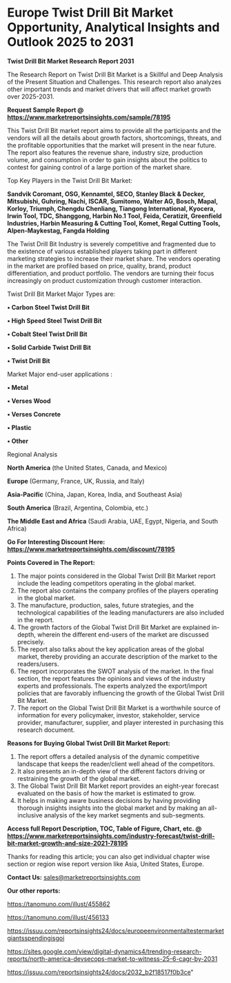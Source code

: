  # Europe Twist Drill Bit Market Opportunity, Analytical Insights and Outlook 2025 to 2031

<strong>Twist Drill Bit Market Research Report 2031</strong>

The Research Report on Twist Drill Bit Market is a Skillful and Deep Analysis of the Present Situation and Challenges. This research report also analyzes other important trends and market drivers that will affect market growth over 2025-2031.

<strong>Request Sample Report @ <a href=https://www.marketreportsinsights.com/sample/78195>https://www.marketreportsinsights.com/sample/78195</a></strong>

This Twist Drill Bit market report aims to provide all the participants and the vendors will all the details about growth factors, shortcomings, threats, and the profitable opportunities that the market will present in the near future. The report also features the revenue share, industry size, production volume, and consumption in order to gain insights about the politics to contest for gaining control of a large portion of the market share.

Top Key Players in the Twist Drill Bit Market:

<strong>Sandvik Coromant, OSG, Kennamtel, SECO, Stanley Black & Decker, Mitsubishi, Guhring, Nachi, ISCAR, Sumitomo, Walter AG, Bosch, Mapal, Korloy, Triumph, Chengdu Chenliang, Tiangong International, Kyocera, Irwin Tool, TDC, Shanggong, Harbin No.1 Tool, Feida, Ceratizit, Greenfield Industries, Harbin Measuring & Cutting Tool, Komet, Regal Cutting Tools, Alpen-Maykestag, Fangda Holding</strong>

The Twist Drill Bit Industry is severely competitive and fragmented due to the existence of various established players taking part in different marketing strategies to increase their market share. The vendors operating in the market are profiled based on price, quality, brand, product differentiation, and product portfolio. The vendors are turning their focus increasingly on product customization through customer interaction.

Twist Drill Bit Market Major Types are:

<strong>• Carbon Steel Twist Drill Bit

• High Speed Steel Twist Drill Bit

• Cobalt Steel Twist Drill Bit

• Solid Carbide Twist Drill Bit

• Twist Drill Bit</strong>

Market Major end-user applications :

<strong>• Metal

• Verses Wood

• Verses Concrete

• Plastic

• Other</strong>

Regional Analysis

</u><strong><b>North America</b></strong> (the United States, Canada, and Mexico)

<strong><b>Europe </b></strong>(Germany, France, UK, Russia, and Italy)

<strong><b>Asia-Pacific</b></strong> (China, Japan, Korea, India, and Southeast Asia)

<strong><b>South America</b></strong> (Brazil, Argentina, Colombia, etc.)

<strong><b>The Middle East and Africa</b></strong> (Saudi Arabia, UAE, Egypt, Nigeria, and South Africa)

<strong>Go For Interesting Discount Here: <a href=https://www.marketreportsinsights.com/discount/78195>https://www.marketreportsinsights.com/discount/78195</a></strong>

<strong>Points Covered in The Report:</strong>
<ol>
  <li>The major points considered in the Global Twist Drill Bit Market report include the leading competitors operating in the global market.</li>
  <li>The report also contains the company profiles of the players operating in the global market.</li>
  <li>The manufacture, production, sales, future strategies, and the technological capabilities of the leading manufacturers are also included in the report.</li>
  <li>The growth factors of the Global Twist Drill Bit Market are explained in-depth, wherein the different end-users of the market are discussed precisely.</li>
  <li>The report also talks about the key application areas of the global market, thereby providing an accurate description of the market to the readers/users.</li>
  <li>The report incorporates the SWOT analysis of the market. In the final section, the report features the opinions and views of the industry experts and professionals. The experts analyzed the export/import policies that are favorably influencing the growth of the Global Twist Drill Bit Market.</li>
  <li>The report on the Global Twist Drill Bit Market is a worthwhile source of information for every policymaker, investor, stakeholder, service provider, manufacturer, supplier, and player interested in purchasing this research document.</li>
</ol>
<strong>Reasons for Buying Global Twist Drill Bit Market Report:</strong>

<ol>
  <li>The report offers a detailed analysis of the dynamic competitive landscape that keeps the reader/client well ahead of the competitors.</li>
  <li>It also presents an in-depth view of the different factors driving or restraining the growth of the global market.</li>
  <li>The Global Twist Drill Bit Market report provides an eight-year forecast evaluated on the basis of how the market is estimated to grow.</li>
  <li>It helps in making aware business decisions by having providing thorough insights insights into the global market and by making an all-inclusive analysis of the key market segments and sub-segments.</li>
</ol>
<strong>Access full Report Description, TOC, Table of Figure, Chart, etc. @ <a href=https://www.marketreportsinsights.com/industry-forecast/twist-drill-bit-market-growth-and-size-2021-78195>https://www.marketreportsinsights.com/industry-forecast/twist-drill-bit-market-growth-and-size-2021-78195</a></strong>


Thanks for reading this article; you can also get individual chapter wise section or region wise report version like Asia, United States, Europe.

<strong>Contact Us:</strong>
sales@marketreportsinsights.com

<strong>Our other reports:</strong>

<a href=https://tanomuno.com/illust/455862>https://tanomuno.com/illust/455862</a>

<a href=https://tanomuno.com/illust/456133>https://tanomuno.com/illust/456133</a>

<a href=https://issuu.com/reportsinsights24/docs/europeenvironmentaltestermarketgiantsspendingisgoi>https://issuu.com/reportsinsights24/docs/europeenvironmentaltestermarketgiantsspendingisgoi</a>

<a href=https://sites.google.com/view/digital-dynamics4/trending-research-reports/north-america-devsecops-market-to-witness-25-6-cagr-by-2031>https://sites.google.com/view/digital-dynamics4/trending-research-reports/north-america-devsecops-market-to-witness-25-6-cagr-by-2031</a>

<a href=https://issuu.com/reportsinsights24/docs/2032_b2f18517f0b3ce>https://issuu.com/reportsinsights24/docs/2032_b2f18517f0b3ce</a>"
